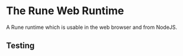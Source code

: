 # The Rune Web Runtime

A Rune runtime which is usable in the web browser and from NodeJS.

## Testing

